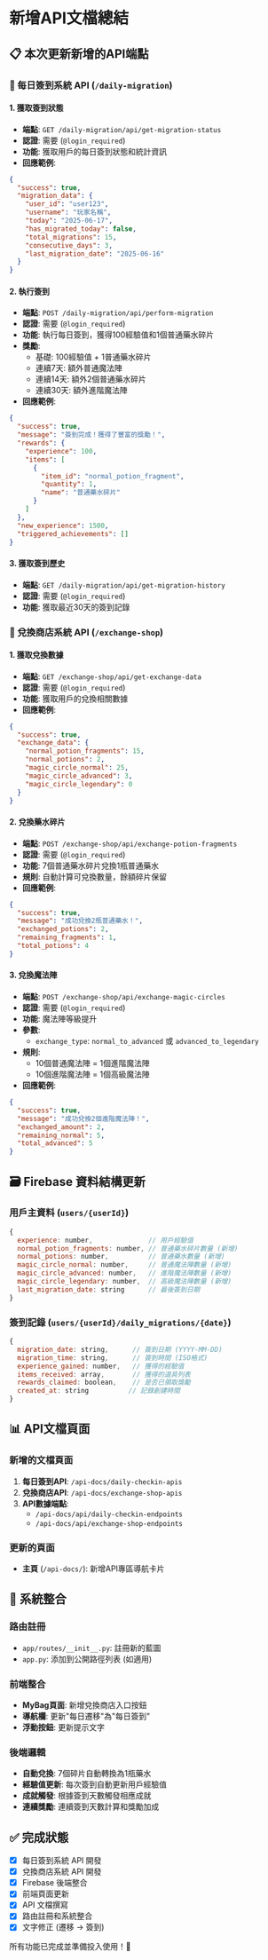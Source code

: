 # 新增API文檔總結

## 📋 本次更新新增的API端點

### 🎯 每日簽到系統 API (`/daily-migration`)

#### 1. 獲取簽到狀態
- **端點**: `GET /daily-migration/api/get-migration-status`
- **認證**: 需要 (`@login_required`)
- **功能**: 獲取用戶的每日簽到狀態和統計資訊
- **回應範例**:
```json
{
  "success": true,
  "migration_data": {
    "user_id": "user123",
    "username": "玩家名稱",
    "today": "2025-06-17",
    "has_migrated_today": false,
    "total_migrations": 15,
    "consecutive_days": 3,
    "last_migration_date": "2025-06-16"
  }
}
```

#### 2. 執行簽到
- **端點**: `POST /daily-migration/api/perform-migration`
- **認證**: 需要 (`@login_required`)
- **功能**: 執行每日簽到，獲得100經驗值和1個普通藥水碎片
- **獎勵**: 
  - 基礎: 100經驗值 + 1普通藥水碎片
  - 連續7天: 額外普通魔法陣
  - 連續14天: 額外2個普通藥水碎片
  - 連續30天: 額外進階魔法陣
- **回應範例**:
```json
{
  "success": true,
  "message": "簽到完成！獲得了豐富的獎勵！",
  "rewards": {
    "experience": 100,
    "items": [
      {
        "item_id": "normal_potion_fragment",
        "quantity": 1,
        "name": "普通藥水碎片"
      }
    ]
  },
  "new_experience": 1500,
  "triggered_achievements": []
}
```

#### 3. 獲取簽到歷史
- **端點**: `GET /daily-migration/api/get-migration-history`
- **認證**: 需要 (`@login_required`)
- **功能**: 獲取最近30天的簽到記錄

### 🏪 兌換商店系統 API (`/exchange-shop`)

#### 1. 獲取兌換數據
- **端點**: `GET /exchange-shop/api/get-exchange-data`
- **認證**: 需要 (`@login_required`)
- **功能**: 獲取用戶的兌換相關數據
- **回應範例**:
```json
{
  "success": true,
  "exchange_data": {
    "normal_potion_fragments": 15,
    "normal_potions": 2,
    "magic_circle_normal": 25,
    "magic_circle_advanced": 3,
    "magic_circle_legendary": 0
  }
}
```

#### 2. 兌換藥水碎片
- **端點**: `POST /exchange-shop/api/exchange-potion-fragments`
- **認證**: 需要 (`@login_required`)
- **功能**: 7個普通藥水碎片兌換1瓶普通藥水
- **規則**: 自動計算可兌換數量，餘額碎片保留
- **回應範例**:
```json
{
  "success": true,
  "message": "成功兌換2瓶普通藥水！",
  "exchanged_potions": 2,
  "remaining_fragments": 1,
  "total_potions": 4
}
```

#### 3. 兌換魔法陣
- **端點**: `POST /exchange-shop/api/exchange-magic-circles`
- **認證**: 需要 (`@login_required`)
- **功能**: 魔法陣等級提升
- **參數**: 
  - `exchange_type`: `normal_to_advanced` 或 `advanced_to_legendary`
- **規則**: 
  - 10個普通魔法陣 = 1個進階魔法陣
  - 10個進階魔法陣 = 1個高級魔法陣
- **回應範例**:
```json
{
  "success": true,
  "message": "成功兌換2個進階魔法陣！",
  "exchanged_amount": 2,
  "remaining_normal": 5,
  "total_advanced": 5
}
```

## 🗃️ Firebase 資料結構更新

### 用戶主資料 (`users/{userId}`)
```javascript
{
  experience: number,              // 用戶經驗值
  normal_potion_fragments: number, // 普通藥水碎片數量 (新增)
  normal_potions: number,          // 普通藥水數量 (新增)
  magic_circle_normal: number,     // 普通魔法陣數量 (新增)
  magic_circle_advanced: number,   // 進階魔法陣數量 (新增)
  magic_circle_legendary: number,  // 高級魔法陣數量 (新增)
  last_migration_date: string      // 最後簽到日期
}
```

### 簽到記錄 (`users/{userId}/daily_migrations/{date}`)
```javascript
{
  migration_date: string,      // 簽到日期 (YYYY-MM-DD)
  migration_time: string,      // 簽到時間 (ISO格式)
  experience_gained: number,   // 獲得的經驗值
  items_received: array,       // 獲得的道具列表
  rewards_claimed: boolean,    // 是否已領取獎勵
  created_at: string          // 記錄創建時間
}
```

## 📊 API文檔頁面

### 新增的文檔頁面
1. **每日簽到API**: `/api-docs/daily-checkin-apis`
2. **兌換商店API**: `/api-docs/exchange-shop-apis`
3. **API數據端點**: 
   - `/api-docs/api/daily-checkin-endpoints`
   - `/api-docs/api/exchange-shop-endpoints`

### 更新的頁面
- **主頁** (`/api-docs/`): 新增API專區導航卡片

## 🔧 系統整合

### 路由註冊
- `app/routes/__init__.py`: 註冊新的藍圖
- `app.py`: 添加到公開路徑列表 (如適用)

### 前端整合
- **MyBag頁面**: 新增兌換商店入口按鈕
- **導航欄**: 更新"每日遷移"為"每日簽到"
- **浮動按鈕**: 更新提示文字

### 後端邏輯
- **自動兌換**: 7個碎片自動轉換為1瓶藥水
- **經驗值更新**: 每次簽到自動更新用戶經驗值
- **成就觸發**: 根據簽到天數觸發相應成就
- **連續獎勵**: 連續簽到天數計算和獎勵加成

## ✅ 完成狀態

- [x] 每日簽到系統 API 開發
- [x] 兌換商店系統 API 開發  
- [x] Firebase 後端整合
- [x] 前端頁面更新
- [x] API 文檔撰寫
- [x] 路由註冊和系統整合
- [x] 文字修正 (遷移 → 簽到)

所有功能已完成並準備投入使用！🎉
